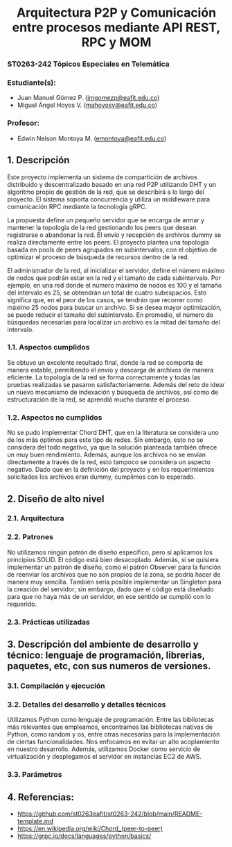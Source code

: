 <div align="center">

# Arquitectura P2P y Comunicación entre procesos mediante API REST, RPC y MOM

</div>

### ST0263-242 Tópicos Especiales en Telemática

### Estudiante(s):
- Juan Manuel Gómez P. (jmgomezp@eafit.edu.co)
- Miguel Ángel Hoyos V. (mahoyosv@eafit.edu.co)

### Profesor:
- Edwin Nelson Montoya M. (emontoya@eafit.edu.co)

## 1. Descripción

Este proyecto implementa un sistema de compartición de archivos distribuido y descentralizado basado en una red P2P utilizando DHT y un algoritmo propio de gestión de la red, que se describirá a lo largo del proyecto. El sistema soporta concurrencia y utiliza un middleware para comunicación RPC mediante la tecnología gRPC.

La propuesta define un pequeño servidor que se encarga de armar y mantener la topología de la red gestionando los peers que desean registrarse o abandonar la red. El envío y recepción de archivos dummy se realiza directamente entre los peers. El proyecto plantea una topología basada en pools de peers agrupados en subintervalos, con el objetivo de optimizar el proceso de búsqueda de recursos dentro de la red.

El administrador de la red, al inicializar el servidor, define el número máximo de nodos que podrán estar en la red y el tamaño de cada subintervalo. Por ejemplo, en una red donde el número máximo de nodos es 100 y el tamaño del intervalo es 25, se obtendrán un total de cuatro subespacios. Esto significa que, en el peor de los casos, se tendrán que recorrer como máximo 25 nodos para buscar un archivo. Si se desea mayor optimización, se puede reducir el tamaño del subintervalo. En promedio, el número de búsquedas necesarias para localizar un archivo es la mitad del tamaño del intervalo.

### 1.1. Aspectos cumplidos

Se obtuvo un excelente resultado final, donde la red se comporta de manera estable, permitiendo el envío y descarga de archivos de manera eficiente. La topología de la red se forma correctamente y todas las pruebas realizadas se pasaron satisfactoriamente. Además del reto de idear un nuevo mecanismo de indexación y búsqueda de archivos, así como de estructuración de la red, se aprendió mucho durante el proceso.

### 1.2. Aspectos no cumplidos

No se pudo implementar Chord DHT, que en la literatura se considera uno de los más óptimos para este tipo de redes. Sin embargo, esto no se considera del todo negativo, ya que la solución planteada también ofrece un muy buen rendimiento. Además, aunque los archivos no se envían directamente a través de la red, esto tampoco se considera un aspecto negativo. Dado que en la definición del proyecto y en los requerimientos solicitados los archivos eran dummy, cumplimos con lo esperado.

## 2. Diseño de alto nivel

### 2.1. Arquitectura

### 2.2. Patrones

No utilizamos ningún patrón de diseño específico, pero sí aplicamos los principios SOLID. El código está bien desacoplado. Además, si se quisiera implementar un patrón de diseño, como el patrón Observer para la función de reenviar los archivos que no son propios de la zona, se podría hacer de manera muy sencilla. También sería posible implementar un Singleton para la creación del servidor; sin embargo, dado que el código está diseñado para que no haya más de un servidor, en ese sentido se cumplió con lo requerido.

### 2.3. Prácticas utilizadas

## 3. Descripción del ambiente de desarrollo y técnico: lenguaje de programación, librerias, paquetes, etc, con sus numeros de versiones.

### 3.1. Compilación y ejecución
### 3.2. Detalles del desarrollo y detalles técnicos
Utilizamos Python como lenguaje de programación. Entre las bibliotecas más relevantes que empleamos, encontramos las bibliotecas nativas de Python, como random y os, entre otras necesarias para la implementación de ciertas funcionalidades. Nos enfocamos en evitar un alto acoplamiento en nuestro desarrollo. Además, utilizamos Docker como servicio de virtualización y desplegamos el servidor en instancias EC2 de AWS.
### 3.3. Parámetros

## 4. Referencias:
- https://github.com/st0263eafit/st0263-242/blob/main/README-template.md
- https://en.wikipedia.org/wiki/Chord_(peer-to-peer)
- https://grpc.io/docs/languages/python/basics/
